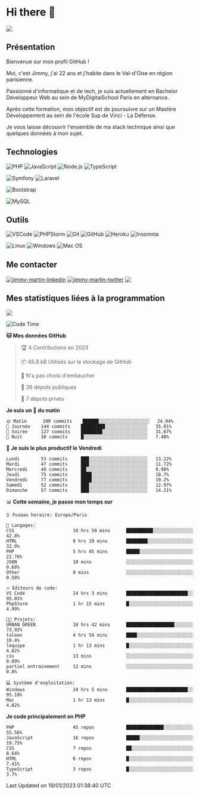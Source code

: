 # Hi there 👋

![](https://komarev.com/ghpvc/?username=jimmy-martin&color=1a1b27)

<!--
**jimmy-martin/jimmy-martin** is a ✨ _special_ ✨ repository because its `README.md` (this file) appears on your GitHub profile.

Here are some ideas to get you started:

- 🔭 I’m currently working on ...
- 🌱 I’m currently learning ...
- 👯 I’m looking to collaborate on ...
- 🤔 I’m looking for help with ...
- 💬 Ask me about ...
- 📫 How to reach me: ...
- 😄 Pronouns: ...
- ⚡ Fun fact: ...
-->

## Présentation

Bienvenue sur mon profil GitHub !

Moi, c'est Jimmy, j'ai 22 ans et j'habite dans le Val-d'Oise en région parisienne.

Passionné d'informatique et de tech, je suis actuellement en Bachelor Développeur Web au sein de MyDigitalSchool Paris en alternance.

Après cette formation, mon objectif est de poursuivre sur un Mastère Développement au sein de l'école Sup de Vinci - La Défense.

Je vous laisse découvrir l'ensemble de ma stack technique ainsi que quelques données à mon sujet.

## Technologies

<div>

![PHP](https://img.shields.io/badge/PHP-777BB4?style=for-the-badge&logo=php&logoColor=white) ![JavaScript](https://img.shields.io/badge/JavaScript-F7DF1E?style=for-the-badge&logo=javascript&logoColor=black) ![Node.js](https://img.shields.io/badge/Node.js-43853D?style=for-the-badge&logo=node.js&logoColor=white) ![TypeScript](https://img.shields.io/badge/TypeScript-007ACC?style=for-the-badge&logo=typescript&logoColor=white)

</div>
<div>

![Symfony](https://img.shields.io/badge/Symfony-092E20?style=for-the-badge&logo=symfony&logoColor=white) ![Laravel](https://img.shields.io/badge/Laravel-FF2D20?style=for-the-badge&logo=laravel&logoColor=white)

</div>
<div>

![Bootstrap](https://img.shields.io/badge/Bootstrap-563D7C?style=for-the-badge&logo=bootstrap&logoColor=white)

</div>
<div>

![MySQL](https://img.shields.io/badge/MySQL-4479A1?style=for-the-badge&logo=mysql&logoColor=white)

</div>

## Outils

![VSCode](https://img.shields.io/badge/VSCode-007ACC?style=for-the-badge&logo=visual-studio-code&logoColor=white)
![PHPStorm](http://img.shields.io/badge/-PHPStorm-181717?style=for-the-badge&logo=phpstorm&logoColor=white)
![Git](https://img.shields.io/badge/Git-E44C30?style=for-the-badge&logo=git&logoColor=white)
![GitHub](https://img.shields.io/badge/GitHub-100000?style=for-the-badge&logo=github&logoColor=white)
![Heroku](https://img.shields.io/badge/Heroku-6762a6?style=for-the-badge&logo=heroku&logoColor=white)
![Insomnia](https://img.shields.io/badge/Insomnia-5600cd?style=for-the-badge&logo=insomnia&logoColor=white)

![Linux](https://img.shields.io/badge/Linux-FCC624?style=for-the-badge&logo=linux&logoColor=white)
![Windows](https://img.shields.io/badge/Windows-0078D6?style=for-the-badge&logo=windows&logoColor=white)
![Mac OS](https://img.shields.io/badge/mac%20os-000000?style=for-the-badge&logo=apple&logoColor=white)

## Me contacter

<p>
<a href="https://www.linkedin.com/in/jimmy-martin-dev/" target="blank"><img align="center" src="https://img.shields.io/badge/-LinkedIn-0077B5?style=for-the-badge&logo=Linkedin&logoColor=white&link=https://www.linkedin.com/in/jimmy-martin-dev/" alt="jimmy-martin-linkedin"/></a>
<a href="https://twitter.com/jimmydev_" target="blank"><img align="center" src="https://img.shields.io/badge/-Twitter-1DA1F2?style=for-the-badge&logo=Twitter&logoColor=white&link=https://twitter.com/jimmydev_" alt="jimmy-martin-twitter"/></a>
 <a href="mailto:jimmy.martin952@gmail.com" target="blank"><img align="center" src="https://img.shields.io/badge/gmail-D14836?style=for-the-badge&logo=gmail&logoColor=white" /></a>
</p>

## Mes statistiques liées à la programmation

<a href="https://github-readme-stats.vercel.app/api/top-langs/?username=jimmy-martin&layout=compact">
  <img align="center" src="https://github-readme-stats.vercel.app/api/top-langs/?username=jimmy-martin&layout=compact"/>
</a>



<!--START_SECTION:waka-->
![Code Time](http://img.shields.io/badge/Code%20Time-1%2C416%20hrs%2050%20mins-blue)

**🐱 Mes données GitHub** 

> 🏆 4 Contributions en 2023
 > 
> 📦 65.8 kB Utilisés sur le stockage de GitHub 
 > 
> 🚫 N'a pas choisi d'embaucher
 > 
> 📜 36 dépots publiques 
 > 
> 🔑 7 dépots privés  
 > 
**Je suis un 🐤 du matin** 

```text
🌞 Matin      100 commits    ██████░░░░░░░░░░░░░░░░░░░   24.94% 
🌆 Journée    144 commits    █████████░░░░░░░░░░░░░░░░   35.91% 
🌃 Soirée     127 commits    ████████░░░░░░░░░░░░░░░░░   31.67% 
🌙 Nuit       30 commits     █░░░░░░░░░░░░░░░░░░░░░░░░   7.48%

```
📅 **Je suis le plus productif le Vendredi** 

```text
Lundi        53 commits     ███░░░░░░░░░░░░░░░░░░░░░░   13.22% 
Mardi        47 commits     ███░░░░░░░░░░░░░░░░░░░░░░   11.72% 
Mercredi     40 commits     ██░░░░░░░░░░░░░░░░░░░░░░░   9.98% 
Jeudi        75 commits     ████░░░░░░░░░░░░░░░░░░░░░   18.7% 
Vendredi     77 commits     ████░░░░░░░░░░░░░░░░░░░░░   19.2% 
Samedi       52 commits     ███░░░░░░░░░░░░░░░░░░░░░░   12.97% 
Dimanche     57 commits     ███░░░░░░░░░░░░░░░░░░░░░░   14.21%

```


📊 **Cette semaine, je passe mon temps sur** 

```text
⌚︎ Fuseau horaire: Europe/Paris

💬 Langages: 
CSS                      10 hrs 50 mins      ██████████░░░░░░░░░░░░░░░   42.8% 
HTML                     8 hrs 19 mins       ████████░░░░░░░░░░░░░░░░░   32.9% 
PHP                      5 hrs 45 mins       █████░░░░░░░░░░░░░░░░░░░░   22.76% 
JSON                     10 mins             ░░░░░░░░░░░░░░░░░░░░░░░░░   0.68% 
Other                    8 mins              ░░░░░░░░░░░░░░░░░░░░░░░░░   0.58%

🔥 Éditeurs de code: 
VS Code                  24 hrs 3 mins       ███████████████████████░░   95.01% 
PhpStorm                 1 hr 15 mins        █░░░░░░░░░░░░░░░░░░░░░░░░   4.99%

🐱‍💻 Projets: 
URBAN GREEN              18 hrs 42 mins      ██████████████████░░░░░░░   73.92% 
taleen                   4 hrs 54 mins       ████░░░░░░░░░░░░░░░░░░░░░   19.4% 
lequipe                  1 hr 13 mins        █░░░░░░░░░░░░░░░░░░░░░░░░   4.82% 
css                      13 mins             ░░░░░░░░░░░░░░░░░░░░░░░░░   0.89% 
partiel entrainement     12 mins             ░░░░░░░░░░░░░░░░░░░░░░░░░   0.8%

💻 Système d'exploitation: 
Windows                  24 hrs 5 mins       ███████████████████████░░   95.18% 
Mac                      1 hr 13 mins        █░░░░░░░░░░░░░░░░░░░░░░░░   4.82%

```

**Je code principalement en PHP** 

```text
PHP                      45 repos            ██████████████░░░░░░░░░░░   55.56% 
JavaScript               16 repos            █████░░░░░░░░░░░░░░░░░░░░   19.75% 
CSS                      7 repos             ██░░░░░░░░░░░░░░░░░░░░░░░   8.64% 
HTML                     6 repos             █░░░░░░░░░░░░░░░░░░░░░░░░   7.41% 
TypeScript               3 repos             █░░░░░░░░░░░░░░░░░░░░░░░░   3.7%

```



 Last Updated on 19/01/2023 01:38:40 UTC
<!--END_SECTION:waka-->


